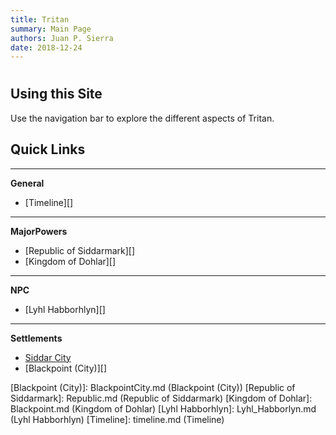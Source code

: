 ```yaml
---
title: Tritan
summary: Main Page
authors: Juan P. Sierra
date: 2018-12-24
---
```


# 


## Using this Site

Use the navigation bar to explore the different aspects of Tritan.

## Quick Links

*********
**General**

- [Timeline][]

*********
**MajorPowers**

- [Republic of Siddarmark][]
- [Kingdom of Dohlar][]

*********
**NPC**

- [Lyhl Habborhlyn][]

*********
**Settlements**

- [Siddar City][]
- [Blackpoint (City)][]



[Siddar City]: SiddarCity.md (Siddar City)
[Blackpoint (City)]: BlackpointCity.md (Blackpoint (City))
[Republic of Siddarmark]: Republic.md (Republic of Siddarmark)
[Kingdom of Dohlar]: Blackpoint.md (Kingdom of Dohlar)
[Lyhl Habborhlyn]: Lyhl_Habborlyn.md (Lyhl Habborhlyn)
[Timeline]: timeline.md (Timeline)